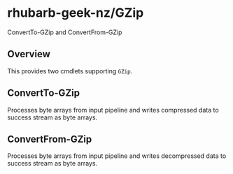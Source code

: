 # rhubarb-geek-nz/GZip
ConvertTo-GZip and ConvertFrom-GZip

## Overview
This provides two cmdlets supporting `GZip`.

## ConvertTo-GZip
Processes byte arrays from input pipeline and writes compressed data to success stream as byte arrays. 

## ConvertFrom-GZip
Processes byte arrays from input pipeline and writes decompressed data to success stream as byte arrays. 
